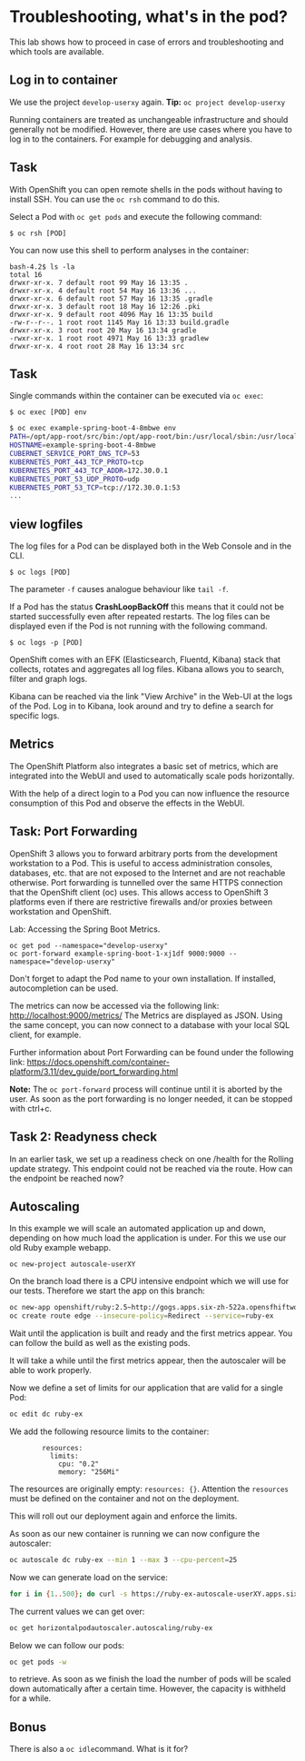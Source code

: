 # Troubleshooting, what's in the pod?

This lab shows how to proceed in case of errors and troubleshooting and which tools are available.

## Log in to container

We use the project `develop-userxy` again. **Tip:** `oc project develop-userxy`

Running containers are treated as unchangeable infrastructure and should generally not be modified. However, there are use cases where you have to log in to the containers. For example for debugging and analysis.

## Task

With OpenShift you can open remote shells in the pods without having to install SSH. You can use the `oc rsh` command to do this.

Select a Pod with `oc get pods` and execute the following command:
```
$ oc rsh [POD]
```

You can now use this shell to perform analyses in the container:

```
bash-4.2$ ls -la
total 16
drwxr-xr-x. 7 default root 99 May 16 13:35 .
drwxr-xr-x. 4 default root 54 May 16 13:36 ...
drwxr-xr-x. 6 default root 57 May 16 13:35 .gradle
drwxr-xr-x. 3 default root 18 May 16 12:26 .pki
drwxr-xr-x. 9 default root 4096 May 16 13:35 build
-rw-r--r--. 1 root root 1145 May 16 13:33 build.gradle
drwxr-xr-x. 3 root root 20 May 16 13:34 gradle
-rwxr-xr-x. 1 root root 4971 May 16 13:33 gradlew
drwxr-xr-x. 4 root root 28 May 16 13:34 src
```

## Task

Single commands within the container can be executed via `oc exec`:

```
$ oc exec [POD] env
```


```bash
$ oc exec example-spring-boot-4-8mbwe env
PATH=/opt/app-root/src/bin:/opt/app-root/bin:/usr/local/sbin:/usr/local/bin:/usr/sbin:/usr/bin:/sbin:/bin
HOSTNAME=example-spring-boot-4-8mbwe
CUBERNET_SERVICE_PORT_DNS_TCP=53
KUBERNETES_PORT_443_TCP_PROTO=tcp
KUBERNETES_PORT_443_TCP_ADDR=172.30.0.1
KUBERNETES_PORT_53_UDP_PROTO=udp
KUBERNETES_PORT_53_TCP=tcp://172.30.0.1:53
...
```

## view logfiles

The log files for a Pod can be displayed both in the Web Console and in the CLI.

```
$ oc logs [POD]
```

The parameter `-f` causes analogue behaviour like `tail -f`.

If a Pod has the status **CrashLoopBackOff** this means that it could not be started successfully even after repeated restarts. The log files can be displayed even if the Pod is not running with the following command.

 ```
$ oc logs -p [POD]
```

OpenShift comes with an EFK (Elasticsearch, Fluentd, Kibana) stack that collects, rotates and aggregates all log files. Kibana allows you to search, filter and graph logs.

Kibana can be reached via the link "View Archive" in the Web-UI at the logs of the Pod. Log in to Kibana, look around and try to define a search for specific logs.

## Metrics

The OpenShift Platform also integrates a basic set of metrics, which are integrated into the WebUI and used to automatically scale pods horizontally.

With the help of a direct login to a Pod you can now influence the resource consumption of this Pod and observe the effects in the WebUI.

## Task: Port Forwarding

OpenShift 3 allows you to forward arbitrary ports from the development workstation to a Pod. This is useful to access administration consoles, databases, etc. that are not exposed to the Internet and are not reachable otherwise. Port forwarding is tunnelled over the same HTTPS connection that the OpenShift client (oc) uses. This allows access to OpenShift 3 platforms even if there are restrictive firewalls and/or proxies between workstation and OpenShift.

Lab: Accessing the Spring Boot Metrics.

```
oc get pod --namespace="develop-userxy"
oc port-forward example-spring-boot-1-xj1df 9000:9000 --namespace="develop-userxy"
```

Don't forget to adapt the Pod name to your own installation. If installed, autocompletion can be used.

The metrics can now be accessed via the following link: [http://localhost:9000/metrics/](http://localhost:9000/metrics/) The Metrics are displayed as JSON. Using the same concept, you can now connect to a database with your local SQL client, for example.

Further information about Port Forwarding can be found under the following link: https://docs.openshift.com/container-platform/3.11/dev_guide/port_forwarding.html

**Note:** The `oc port-forward` process will continue until it is aborted by the user. As soon as the port forwarding is no longer needed, it can be stopped with ctrl+c.

## Task 2: Readyness check

In an earlier task, we set up a readiness check on one /health for the Rolling update strategy. This endpoint could not be reached via the route. How can the endpoint be reached now?

## Autoscaling

In this example we will scale an automated application up and down, depending on how much load the application is under. For this we use our old Ruby example webapp.

```
oc new-project autoscale-userXY
```

On the branch load there is a CPU intensive endpoint which we will use for our tests. Therefore we start the app on this branch:

```bash
oc new-app openshift/ruby:2.5~http://gogs.apps.six-zh-522a.opensfhiftworkshop.com/ocpadmin/ruby-ex.git#load
oc create route edge --insecure-policy=Redirect --service=ruby-ex
```

Wait until the application is built and ready and the first metrics appear. You can follow the build as well as the existing pods.

It will take a while until the first metrics appear, then the autoscaler will be able to work properly.

Now we define a set of limits for our application that are valid for a single Pod:

```bash
oc edit dc ruby-ex
```

We add the following resource limits to the container:

```
        resources:
          limits:
            cpu: "0.2"
            memory: "256Mi"
```

The resources are originally empty: `resources: {}`. Attention the `resources` must be defined on the container and not on the deployment.

This will roll out our deployment again and enforce the limits.

As soon as our new container is running we can now configure the autoscaler:

```bash
oc autoscale dc ruby-ex --min 1 --max 3 --cpu-percent=25
```

Now we can generate load on the service:

```bash
for i in {1..500}; do curl -s https://ruby-ex-autoscale-userXY.apps.six-zh-522a.openshiftworkshop.com/load ; done;
```

The current values we can get over:

```bash
oc get horizontalpodautoscaler.autoscaling/ruby-ex
```
Below we can follow our pods:

```bash
oc get pods -w
```

to retrieve. As soon as we finish the load the number of pods will be scaled down automatically after a certain time. However, the capacity is withheld for a while.

## Bonus

There is also a `oc idle`command. What is it for?
